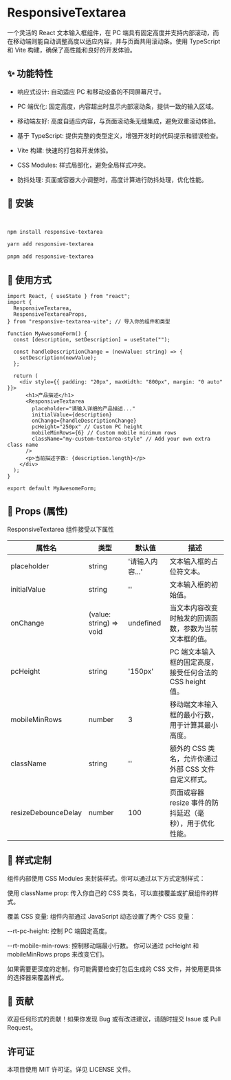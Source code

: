# ResponsiveTextarea

一个灵活的 React 文本输入框组件，在 PC 端具有固定高度并支持内部滚动，而在移动端则能自动调整高度以适应内容，并与页面共用滚动条。使用 TypeScript 和 Vite 构建，确保了高性能和良好的开发体验。

## ✨ 功能特性

- 响应式设计: 自动适应 PC 和移动设备的不同屏幕尺寸。

- PC 端优化: 固定高度，内容超出时显示内部滚动条，提供一致的输入区域。

- 移动端友好: 高度自适应内容，与页面滚动条无缝集成，避免双重滚动体验。

- 基于 TypeScript: 提供完整的类型定义，增强开发时的代码提示和错误检查。

- Vite 构建: 快速的打包和开发体验。

- CSS Modules: 样式局部化，避免全局样式冲突。

- 防抖处理: 页面或容器大小调整时，高度计算进行防抖处理，优化性能。

## 🚀 安装

```bash


npm install responsive-textarea

yarn add responsive-textarea

pnpm add responsive-textarea


```

## 📖 使用方式

```tsx
import React, { useState } from "react";
import {
  ResponsiveTextarea,
  ResponsiveTextareaProps,
} from "responsive-textarea-vite"; // 导入你的组件和类型

function MyAwesomeForm() {
  const [description, setDescription] = useState("");

  const handleDescriptionChange = (newValue: string) => {
    setDescription(newValue);
  };

  return (
    <div style={{ padding: "20px", maxWidth: "800px", margin: "0 auto" }}>
      <h1>产品描述</h1>
      <ResponsiveTextarea
        placeholder="请输入详细的产品描述..."
        initialValue={description}
        onChange={handleDescriptionChange}
        pcHeight="250px" // Custom PC height
        mobileMinRows={6} // Custom mobile minimum rows
        className="my-custom-textarea-style" // Add your own extra class name
      />
      <p>当前描述字数: {description.length}</p>
    </div>
  );
}

export default MyAwesomeForm;
```

## 🔧 Props (属性)

ResponsiveTextarea 组件接受以下属性

| 属性名              | 类型                    | 默认值          | 描述                                                      |
| ------------------- | ----------------------- | --------------- | --------------------------------------------------------- |
| placeholder         | string                  | '请输入内容...' | 文本输入框的占位符文本。                                  |
| initialValue        | string                  | ''              | 文本输入框的初始值。                                      |
| onChange            | (value: string) => void | undefined       | 当文本内容改变时触发的回调函数，参数为当前文本框的值。    |
| pcHeight            | string                  | '150px'         | PC 端文本输入框的固定高度，接受任何合法的 CSS height 值。 |
| mobileMinRows       | number                  | 3               | 移动端文本输入框的最小行数，用于计算其最小高度。          |
| className           | string                  | ''              | 额外的 CSS 类名，允许你通过外部 CSS 文件自定义样式。      |
| resizeDebounceDelay | number                  | 100             | 页面或容器 resize 事件的防抖延迟（毫秒），用于优化性能。  |


## 🎨 样式定制
组件内部使用 CSS Modules 来封装样式。你可以通过以下方式定制样式：

使用 className prop: 传入你自己的 CSS 类名，可以直接覆盖或扩展组件的样式。

覆盖 CSS 变量:
组件内部通过 JavaScript 动态设置了两个 CSS 变量：

--rt-pc-height: 控制 PC 端固定高度。

--rt-mobile-min-rows: 控制移动端最小行数。
你可以通过 pcHeight 和 mobileMinRows props 来改变它们。

如果需要更深度的定制，你可能需要检查打包后生成的 CSS 文件，并使用更具体的选择器来覆盖样式。

## 🤝 贡献
欢迎任何形式的贡献！如果你发现 Bug 或有改进建议，请随时提交 Issue 或 Pull Request。

## 许可证
本项目使用 MIT 许可证。详见 LICENSE 文件。